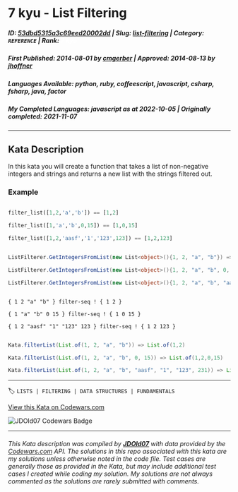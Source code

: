 # 7 kyu - List Filtering

##### **ID**: [53dbd5315a3c69eed20002dd](https://www.codewars.com/kata/53dbd5315a3c69eed20002dd) | **Slug**: [list-filtering](https://www.codewars.com/kata/53dbd5315a3c69eed20002dd) | **Category**: `REFERENCE` | **Rank**: <span style="color:white">7 kyu</span>

##### **First Published**: 2014-08-01 ***by*** [cmgerber](https://www.codewars.com/users/cmgerber) | **Approved**: 2014-08-13 ***by*** [jhoffner](https://www.codewars.com/users/jhoffner)

##### **Languages Available**: python, ruby, coffeescript, javascript, csharp, fsharp, java, factor

##### **My Completed Languages**: javascript ***as at*** 2022-10-05 | **Originally completed**: 2021-11-07

---

## Kata Description


In this kata you will create a function that takes a list of non-negative integers and strings and returns a new list with the strings filtered out.



### Example



```python

filter_list([1,2,'a','b']) == [1,2]

filter_list([1,'a','b',0,15]) == [1,0,15]

filter_list([1,2,'aasf','1','123',123]) == [1,2,123]

```

```csharp

ListFilterer.GetIntegersFromList(new List<object>(){1, 2, "a", "b"}) => {1, 2}

ListFilterer.GetIntegersFromList(new List<object>(){1, 2, "a", "b", 0, 15}) => {1, 2, 0, 15}

ListFilterer.GetIntegersFromList(new List<object>(){1, 2, "a", "b", "aasf", "1", "123", 231}) => {1, 2, 231}

```

```factor

{ 1 2 "a" "b" } filter-seq ! { 1 2 }

{ 1 "a" "b" 0 15 } filter-seq ! { 1 0 15 }

{ 1 2 "aasf" "1" "123" 123 } filter-seq ! { 1 2 123 }

```

```java

Kata.filterList(List.of(1, 2, "a", "b")) => List.of(1,2)

Kata.filterList(List.of(1, 2, "a", "b", 0, 15)) => List.of(1,2,0,15)

Kata.filterList(List.of(1, 2, "a", "b", "aasf", "1", "123", 231)) => List.of(1, 2, 231)

```



---


🏷 `LISTS | FILTERING | DATA STRUCTURES | FUNDAMENTALS`


[View this Kata on Codewars.com](https://www.codewars.com/kata/53dbd5315a3c69eed20002dd)

![](https://www.codewars.com/users/jdold07/badges/large "JDOld07 Codewars Badge")

---

###### *This Kata description was compiled by [**JDOld07**](https://tpstech.dev) with data provided by the [Codewars.com](https://www.codewars.com) API.  The solutions in this repo associated with this kata are my solutions unless otherwise noted in the code file.  Test cases are generally those as provided in the Kata, but may include additional test cases I created while coding my solution.  My solutions are not always commented as the solutions are rarely submitted with comments.*
